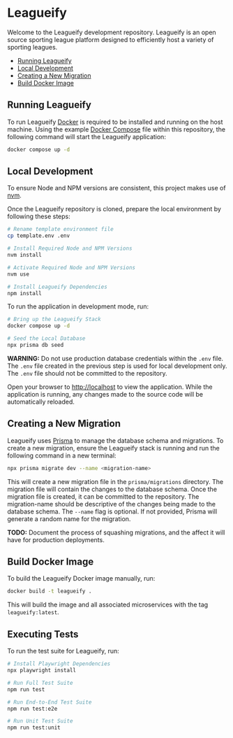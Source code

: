 # Leagueify

Welcome to the Leagueify development repository. Leagueify is an open source sporting league platform designed to efficiently host a variety of sporting leagues.

- [Running Leagueify](#running-leagueify)
- [Local Development](#local-development)
- [Creating a New Migration](#creating-a-new-migration)
- [Build Docker Image](#build-docker-image)

## Running Leagueify

To run Leagueify [Docker](https://www.docker.com/) is required to be installed and running on the host machine. Using the example [Docker Compose](docker-compose.yml) file within this repository, the following command will start the Leagueify application:

```bash
docker compose up -d
```

## Local Development

To ensure Node and NPM versions are consistent, this project makes use of [nvm](https://github.com/nvm-sh/nvm).

Once the Leagueify repository is cloned, prepare the local environment by following these steps:

```bash
# Rename template environment file
cp template.env .env

# Install Required Node and NPM Versions
nvm install

# Activate Required Node and NPM Versions
nvm use

# Install Leagueify Dependencies
npm install
```

To run the application in development mode, run:

```bash
# Bring up the Leagueify Stack
docker compose up -d

# Seed the Local Database
npx prisma db seed
```

**WARNING:** Do not use production database credentials within the `.env` file. The `.env` file created in the previous step is used for local development only. The `.env` file should not be committed to the repository.

Open your browser to [http://localhost](http://localhost) to view the application. While the application is running, any changes made to the source code will be automatically reloaded.

## Creating a New Migration

Leagueify uses [Prisma](https://www.prisma.io/) to manage the database schema and migrations. To create a new migration, ensure the Leagueify stack is running and run the following command in a new terminal:

```bash
npx prisma migrate dev --name <migration-name>
```

This will create a new migration file in the `prisma/migrations` directory. The migration file will contain the changes to the database schema. Once the migration file is created, it can be committed to the repository. The migration-name should be descriptive of the changes being made to the database schema. The `--name` flag is optional. If not provided, Prisma will generate a random name for the migration.

**TODO:** Document the process of squashing migrations, and the affect it will have for production deployments.

## Build Docker Image

To build the Leagueify Docker image manually, run:

```bash
docker build -t leagueify .
```

This will build the image and all associated microservices with the tag `leagueify:latest`.

## Executing Tests

To run the test suite for Leagueify, run:

```bash
# Install Playwright Dependencies
npx playwright install

# Run Full Test Suite
npm run test

# Run End-to-End Test Suite
npm run test:e2e

# Run Unit Test Suite
npm run test:unit
```
